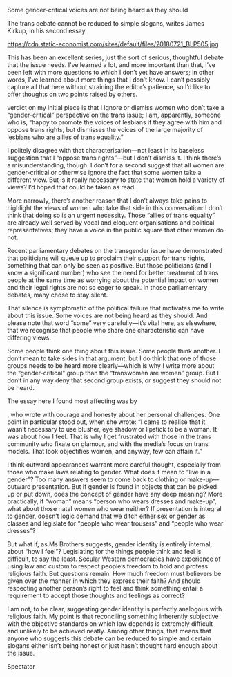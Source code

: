 Some gender-critical voices are not being heard as they should

The trans debate cannot be reduced to simple slogans, writes James Kirkup, in his second essay

https://cdn.static-economist.com/sites/default/files/20180721_BLP505.jpg

This has been an excellent series, just the sort of serious, thoughtful debate that the issue needs. I’ve learned a lot, and more important than that, I’ve been left with more questions to which I don’t yet have answers; in other words, I’ve learned about more things that I don’t know. I can’t possibly capture all that here without straining the editor’s patience, so I’d like to offer thoughts on two points raised by others. 

 verdict on my initial piece is that I ignore or dismiss women who don’t take a “gender-critical” perspective on the trans issue; I am, apparently, someone who is, “happy to promote the voices of lesbians if they agree with him and oppose trans rights, but dismisses the voices of the large majority of lesbians who are allies of trans equality.”

I politely disagree with that characterisation—not least in its baseless suggestion that I “oppose trans rights”—but I don’t dismiss it. I think there’s a misunderstanding, though. I don’t for a second suggest that all women are gender-critical or otherwise ignore the fact that some women take a different view. But is it really necessary to state that women hold a variety of views? I’d hoped that could be taken as read. 

More narrowly, there’s another reason that I don’t always take pains to highlight the views of women who take that side in this conversation: I don’t think that doing so is an urgent necessity. Those “allies of trans equality” are already well served by vocal and eloquent organisations and political representatives; they have a voice in the public square that other women do not. 

Recent parliamentary debates on the transgender issue have demonstrated that politicians will queue up to proclaim their support for trans rights, something that can only be seen as positive. But those politicians (and I know a significant number) who see the need for better treatment of trans people at the same time as worrying about the potential impact on women and their legal rights are not so eager to speak. In those parliamentary debates, many chose to stay silent. 

That silence is symptomatic of the political failure that motivates me to write about this issue. Some voices are not being heard as they should. And please note that word “some” very carefully—it’s vital here, as elsewhere, that we recognise that people who share one characteristic can have differing views. 

Some people think one thing about this issue. Some people think another. I don’t mean to take sides in that argument, but I do think that one of those groups needs to be heard more clearly—which is why I write more about the “gender-critical” group than the “transwomen are women” group. But I don’t in any way deny that second group exists, or suggest they should not be heard. 

The essay here I found most affecting was by 

, who wrote with courage and honesty about her personal challenges. One point in particular stood out, when she wrote: “I came to realise that it wasn’t necessary to use blusher, eye shadow or lipstick to be a woman. It was about how I feel. That is why I get frustrated with those in the trans community who fixate on glamour, and with the media’s focus on trans models. That look objectifies women, and anyway, few can attain it.”

I think outward appearances warrant more careful thought, especially from those who make laws relating to gender. What does it mean to “live in a gender”? Too many answers seem to come back to clothing or make-up—outward presentation. But if gender is found in objects that can be picked up or put down, does the concept of gender have any deep meaning? More practically, if “woman” means “person who wears dresses and make-up”, what about those natal women who wear neither? If presentation is integral to gender, doesn’t logic demand that we ditch either sex or gender as classes and legislate for “people who wear trousers” and “people who wear dresses”? 

But what if, as Ms Brothers suggests, gender identity is entirely internal, about “how I feel”? Legislating for the things people think and feel is difficult, to say the least. Secular Western democracies have experience of using law and custom to respect people’s freedom to hold and profess religious faith. But questions remain. How much freedom must believers be given over the manner in which they express their faith? And should respecting another person’s right to feel and think something entail a requirement to accept those thoughts and feelings as correct?

I am not, to be clear, suggesting gender identity is perfectly analogous with religious faith. My point is that reconciling something inherently subjective with the objective standards on which law depends is extremely difficult and unlikely to be achieved neatly. Among other things, that means that anyone who suggests this debate can be reduced to simple and certain slogans either isn’t being honest or just hasn’t thought hard enough about the issue.

Spectator